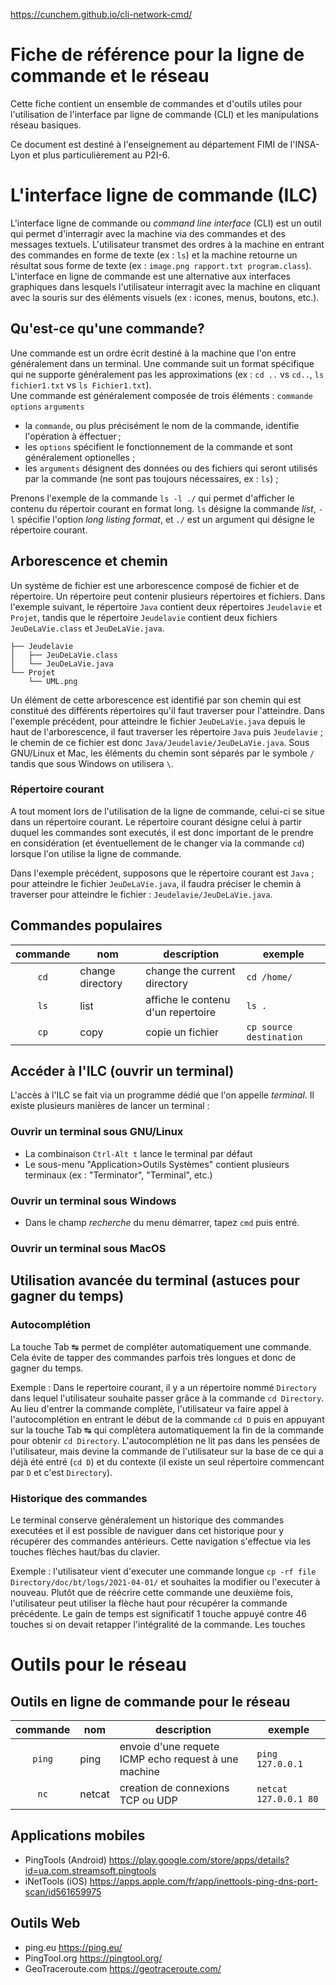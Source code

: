
<https://cunchem.github.io/cli-network-cmd/>

# Fiche de référence pour la ligne de commande et le réseau
Cette fiche contient un ensemble de commandes et d'outils utiles pour l'utilisation de l'interface par ligne de commande (CLI) et les manipulations réseau basiques.

Ce document est destiné à l'enseignement au département FIMI de l'INSA-Lyon et plus particulièrement au P2I-6.

# L'interface ligne de commande (ILC)
L'interface ligne de commande ou *command line interface* (CLI) est un outil qui permet d'interragir avec la machine via des commandes et des messages textuels.
L'utilisateur transmet des ordres à la machine en entrant des commandes en forme de texte (ex : `ls`) et la machine retourne un résultat sous forme de texte (ex : `image.png rapport.txt program.class`). L'interface en ligne de commande est une alternative aux interfaces graphiques dans lesquels l'utilisateur interragit avec la machine en cliquant avec la souris sur des éléments visuels (ex : icones, menus, boutons, etc.).

## Qu'est-ce qu'une commande?

Une commande est un ordre écrit destiné à la machine que l'on entre généralement dans un terminal. Une commande suit un format spécifique qui ne supporte généralement pas les approximations (ex : `cd ..` vs `cd..`, `ls fichier1.txt` vs `ls Fichier1.txt`).  
Une commande est généralement composée de trois éléments : `commande` `options` `arguments`
* la `commande`, ou plus précisément le nom de la commande, identifie l'opération à éffectuer ;
* les `options` spécifient le fonctionnement de la commande et sont généralement optionelles ;
* les `arguments` désignent des données ou des fichiers qui seront utilisés par la commande (ne sont pas toujours nécessaires, ex : `ls`) ;

Prenons l'exemple de la commande `ls -l ./` qui permet d'afficher le contenu du répertoir courant en format long. `ls` désigne la commande *list*, `-l` spécifie l'option *long listing format*, et `./` est un argument qui désigne le répertoire courant.  


## Arborescence et chemin

Un système de fichier est une arborescence composé de fichier et de répertoire. Un répertoire peut contenir plusieurs répertoires et fichiers.
Dans l'exemple suivant, le répertoire `Java` contient deux répertoires `Jeudelavie` et `Projet`, tandis que le répertoire `Jeudelavie` contient deux fichiers `JeuDeLaVie.class` et `JeuDeLaVie.java`.

```Java/
├── Jeudelavie
│   ├── JeuDeLaVie.class
│   └── JeuDeLaVie.java
└── Projet
    └── UML.png
```


Un élément de cette arborescence est identifié par son chemin qui est constitué des différents répertoires qu'il faut traverser pour l'atteindre. Dans l'exemple précédent, pour atteindre le fichier `JeuDeLaVie.java` depuis le haut de l'arborescence, il faut traverser les répertoire `Java` puis `Jeudelavie` ; le chemin de ce fichier est donc `Java/Jeudelavie/JeuDeLaVie.java`. Sous GNU/Linux et Mac, les éléments du chemin sont séparés par le symbole `/` tandis que sous Windows on utilisera `\`.


### Répertoire courant

A tout moment lors de l'utilisation de la ligne de commande, celui-ci se situe dans un répertoire courant. Le répertoire courant désigne celui à partir duquel les commandes sont executés, il est donc important de le prendre en considération (et éventuellement de le changer via la commande `cd`) lorsque l'on utilise la ligne de commande. 

Dans l'exemple précédent, supposons que le répertoire courant est `Java` ; pour atteindre le fichier `JeuDeLaVie.java`, il faudra préciser le chemin à traverser pour atteindre le fichier : `Jeudelavie/JeuDeLaVie.java`. 


## Commandes populaires 

|commande|nom|description| exemple |
|:---------:|-----------|---------------|---------------------------------|
|`cd`| change directory| change the current directory | `cd /home/` |
|`ls`| list  | affiche le contenu d'un repertoire | `ls .`|
|`cp`| copy | copie un fichier | `cp source destination` | 

## Accéder à l'ILC (ouvrir un terminal)
L'accès à l'ILC se fait via un programme dédié que l'on appelle *terminal*. Il existe plusieurs manières de lancer un terminal :
### Ouvrir un terminal sous GNU/Linux
* La combinaison `Ctrl-Alt t` lance le terminal par défaut
* Le sous-menu "Application>Outils Systèmes" contient plusieurs terminaux (ex : "Terminator", "Terminal", etc.)

### Ouvrir un terminal sous Windows
* Dans le champ *recherche* du menu démarrer, tapez `cmd` puis entré.

### Ouvrir un terminal sous MacOS

## Utilisation avancée du terminal (astuces pour gagner du temps)

### Autocomplétion
La touche Tab ↹ permet de compléter automatiquement une commande. Cela évite de tapper des commandes parfois très longues et donc de gagner du temps.

Exemple : Dans le repertoire courant, il y a un répertoire nommé `Directory` dans lequel l'utilisateur souhaite passer grâce à la commande `cd Directory`.
Au lieu d'entrer la commande complète, l'utilisateur va faire appel à l'autocomplétion en entrant le début de la commande `cd D` puis en appuyant sur la touche Tab ↹ qui complètera automatiquement la fin de la commande pour obtenir `cd Directory`. L'autocomplétion ne lit pas dans les pensées de l'utilisateur, mais devine la commande de l'utilisateur sur la base de ce qui a déjà été entré (`cd D`) et du contexte (il existe un seul répertoire commencant par `D` et c'est `Directory`).

### Historique des commandes
Le terminal conserve généralement un historique des commandes executées et il est possible de naviguer dans cet historique pour y récupérer des commandes antérieurs. Cette navigation s'effectue via les touches flèches haut/bas du clavier. 

Exemple : l'utilisateur vient d'executer une commande longue `cp -rf file Directory/doc/bt/logs/2021-04-01/` et souhaites la modifier ou l'executer à nouveau. Plutôt que de réécrire cette commande une deuxième fois, l'utilisateur peut utiliser la flèche haut pour récupérer la commande précédente. Le gain de temps est significatif 1 touche appuyé contre 46 touches si on devait retapper l'intégralité de la commande.
Les touches 




# Outils pour le réseau
## Outils en ligne de commande pour le réseau

|commande|nom|description| exemple |
|:---------:|-----------|---------------------------------------------|-----------------------------|
|`ping`| ping | envoie d'une requete ICMP echo request à une machine | `ping 127.0.0.1` |
|`nc`| netcat | creation de connexions TCP ou UDP | `netcat 127.0.0.1 80`|



## Applications mobiles
- PingTools  (Android) <https://play.google.com/store/apps/details?id=ua.com.streamsoft.pingtools>
- iNetTools (iOS) <https://apps.apple.com/fr/app/inettools-ping-dns-port-scan/id561659975>

## Outils Web
- ping.eu <https://ping.eu/>
-	PingTool.org <https://pingtool.org/>
- GeoTraceroute.com <https://geotraceroute.com/>

